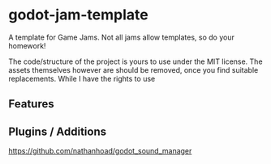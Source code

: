 # godot-jam-template

A template for Game Jams. Not all jams allow templates, so do your homework!

The code/structure of the project is yours to use under the MIT license. The assets themselves
however are should be removed, once you find suitable replacements. While I have the rights to use 

## Features

## Plugins / Additions

https://github.com/nathanhoad/godot_sound_manager

